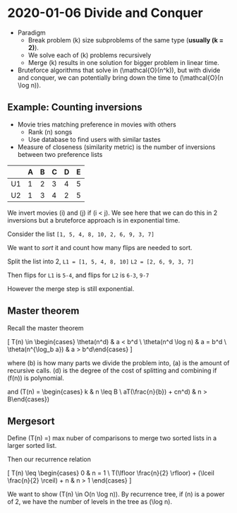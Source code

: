 # 2020-01-06 Divide and Conquer

* Paradigm
  * Break problem \(k\) size subproblems of the same type (**usually \(k = 2\)**).
  * We solve each of \(k\) problems recursively
  * Merge \(k\) results in one solution for bigger problem in linear time.
* Bruteforce algorithms that solve in \(\mathcal{O}(n^k)\), but with divide and conquer, we can potentially bring down the time to \(\mathcal{O}(n \log n)\).

## Example: Counting inversions
* Movie tries matching preference in movies with others
  * Rank \(n\) songs
  * Use database to find users with similar tastes
* Measure of closeness (similarity metric) is the number of inversions between two preference lists

| |A|B|C|D|E| 
|-|-|-|-|-|-|
|U1|1|2|3|4|5|
|U2|1|3|4|2|5|

We invert movies \(i\) and \(j\) if \(i < j\). We see here that we can do this in 2 inversions but a bruteforce approach is in exponential time.

Consider the list 
`[1, 5, 4, 8, 10, 2, 6, 9, 3, 7]`

We want to *sort* it and count how many flips are needed to sort.

Split the list into 2,
`L1 = [1, 5, 4, 8, 10]` `L2 = [2, 6, 9, 3, 7]`

Then flips for `L1` is `5-4`, and flips for `L2` is `6-3`, `9-7`

However the merge step is still exponential.
## Master theorem
Recall the master theorem

\[
T(n) \in \begin{cases} \theta(n^d) & a < b^d \\ \theta(n^d \log n) & a = b^d \\ \theta(n^{\log_b a}) & a > b^d\end{cases}
\]

where \(b\) is how many parts we divide the problem into, \(a\) is the amount of recursive calls. \(d\) is the degree of the cost of splitting and combining if \(f(n)\) is polynomial.

and \(T(n) = \begin{cases} k & n \leq B \\ aT(\frac{n}{b}) + cn^d) & n > B\end{cases}\)

## Mergesort

Define \(T(n) =\) max nuber of comparisons to merge two sorted lists in a larger sorted list.

Then our recurrence relation

\[
    T(n) \leq 
    \begin{cases}
        0 & n = 1 \\
        T(\lfloor \frac{n}{2} \rfloor) + (\lceil \frac{n}{2} \rceil) + n & n > 1
    \end{cases}
\]

We want to show \(T(n) \in O(n \log n)\). By recurrence tree, if \(n\) is a power of 2, we have the number of levels in the tree as \(\log n\).
